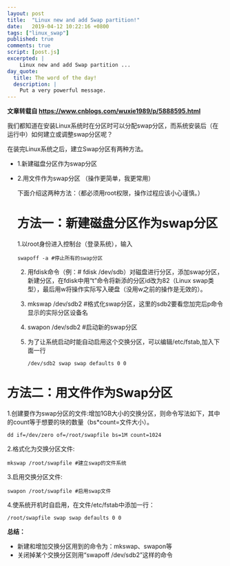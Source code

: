 ```yaml
---
layout: post
title:  "Linux new and add Swap partition!"
date:   2019-04-12 10:22:16 +0800
tags: ["linux_swap"]
published: true
comments: true
script: [post.js]
excerpted: |
    Linux new and add Swap partition ...
day_quote:
  title: The word of the day!
  description: |
    Put a very powerful message.
---
```



**文章转载自 https://www.cnblogs.com/wuxie1989/p/5888595.html**    

 我们都知道在安装Linux系统时在分区时可以分配swap分区，而系统安装后（在运行中）如何建立或调整swap分区呢？    

 在装完Linux系统之后，建立Swap分区有两种方法。    

+ 1.新建磁盘分区作为swap分区    

+ 2.用文件作为swap分区 （操作更简单，我更常用）    
  
  下面介绍这两种方法：（都必须用root权限，操作过程应该小心谨慎。）    
  
  # 方法一：新建磁盘分区作为swap分区
  
  1.以root身份进入控制台（登录系统），输入    
  
  ```
  swapoff -a #停止所有的swap分区    
  ```
  
  2. 用fdisk命令（例：# fdisk /dev/sdb）对磁盘进行分区，添加swap分区，新建分区，在fdisk中用“t”命令将新添的分区id改为82（Linux swap类型），最后用w将操作实际写入硬盘（没用w之前的操作是无效的）。    
  
  3. mkswap /dev/sdb2 #格式化swap分区，这里的sdb2要看您加完后p命令显示的实际分区设备名    
  
  4. swapon /dev/sdb2 #启动新的swap分区    
  
  5. 为了让系统启动时能自动启用这个交换分区，可以编辑/etc/fstab,加入下面一行    
     
     ```
     /dev/sdb2 swap swap defaults 0 0    
     ```

# 方法二：用文件作为Swap分区

1.创建要作为swap分区的文件:增加1GB大小的交换分区，则命令写法如下，其中的count等于想要的块的数量（bs*count=文件大小）。    

```
dd if=/dev/zero of=/root/swapfile bs=1M count=1024    
```

2.格式化为交换分区文件:    

```
mkswap /root/swapfile #建立swap的文件系统    
```

3.启用交换分区文件:    

```
swapon /root/swapfile #启用swap文件    
```

4.使系统开机时自启用，在文件/etc/fstab中添加一行：    

```
/root/swapfile swap swap defaults 0 0    
```

 **总结：**    

- 新建和增加交换分区用到的命令为：mkswap、swapon等    
- 关闭掉某个交换分区则用“swapoff /dev/sdb2”这样的命令
